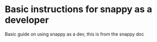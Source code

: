 # Basic instructions for snappy as a developer

Basic guide on using snappy as a dev, this is from the snappy doc
